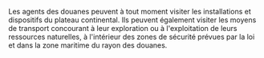 Les agents des douanes peuvent à tout moment visiter
les installations et dispositifs du plateau continental. Ils peuvent
également visiter les moyens de transport concourant à leur exploration
ou à l'exploitation de leurs ressources naturelles, à l'intérieur des
zones de sécurité prévues par la loi et dans la zone maritime du rayon
des douanes.